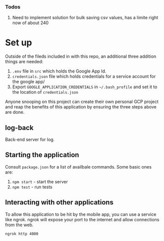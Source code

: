 ### Todos
1. Need to implement solution for bulk saving csv values, has a limite right now of about 240

# Set up
Outside of the fileds included in with this repo, an additional three addition things are needed:
1. `.env` file in `src` which holds the Google App Id.
2. `credentials.json` file which holds credentials for a service account for the google app/
3. Export `GOOGLE_APPLICATION_CREDENTIALS` in `~/.bash_profile` and set it to the location of `credentials.json`

Anyone snooping on this project can create their own personal GCP project and reap the benefits of this
application by ensuring the three steps above are done.

## log-back
Back-end server for log.

## Starting the application
Consult `package.json` for a list of availbale commands. Some basic ones are:
1. `npm start` - start the server
2. `npm test` - run tests

## Interacting with other applications
To allow this application to be hit by the mobile app, you can use a service like ngrok.
ngrok will expose your port to the internet and allow connections from the web.

```
ngrok http 4000
```
